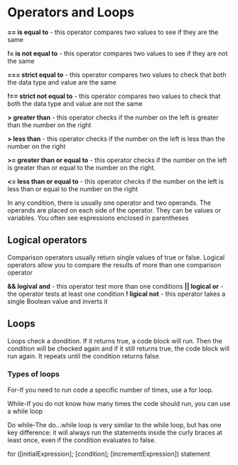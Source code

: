 # Operators and Loops

**== is equal to** - this operator compares two values to see if they are the same

**!= is not equal to** - this operator compares two values to see if they are not the same

**=== strict equal to** - this operator compares two values to check that both the data type and value are the same

**!== strict not equal to** - this operator compares two values to check that both the data type and value are not the same

**> greater than** - this operator checks if the number on the left is greater than the number on the right

**> less than** - this operator checks if the number on the left is less than the number on the right

**>= greater than or equal to** - this operator checks if the number on the left is greater than or equal to the number on the right.

**<= less than or equal to** - this operator checks if the number on the left is less than or equal to the number on the right

In any condition, there is usually one operator and two operands. The operands are placed on each side of the operator. They can be values or variables. You often see espressions enclosed in parentheses

## Logical operators

Comparison operators usually return single values of true or false. Logical operators allow you to compare the results of more than one comparison operator

**&& logival and** - this operator test more than one conditions
**|| logical or** - the operator tests at least one condition
**! ligical not** - this operator takes a single Boolean value and inverts it

## Loops 

Loops check a dondition. If it returns true, a code block will run. Then the condition will be checked again and if it still returns true, the code block will run again. It repeats until the condition returns false.

### Types of loops

For-If you need to run code a specific number of times, use a for loop.

While-If you do not know how many times the code should run, you can use a while loop

Do while-The do...while loop is very similar to the while loop, but has one key difference: it will always run the statements inside the curly braces at least once, even if the condition evaluates to false.

for ([initialExpression]; [condition]; [incrementExpression])
  statement
